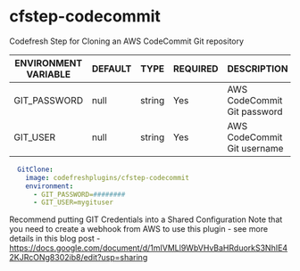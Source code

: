 # cfstep-codecommit
Codefresh Step for Cloning an AWS CodeCommit Git repository

| ENVIRONMENT VARIABLE | DEFAULT | TYPE | REQUIRED | DESCRIPTION |
|----------------------------|----------|---------|----------|---------------------------------------------------------------------------------------------------------------------------------|
| GIT_PASSWORD | null | string | Yes | AWS CodeCommit Git password |
| GIT_USER | null | string | Yes | AWS CodeCommit Git username |

``` yaml
  GitClone:
    image: codefreshplugins/cfstep-codecommit
    environment:
      - GIT_PASSWORD=########
      - GIT_USER=mygituser
```

Recommend putting GIT Credentials into a Shared Configuration
Note that you need to create a webhook from AWS to use this plugin - see more details in this blog post - https://docs.google.com/document/d/1mIVMLl9WbVHvBaHRduorkS3NhIE42KJRcONg8302ib8/edit?usp=sharing

